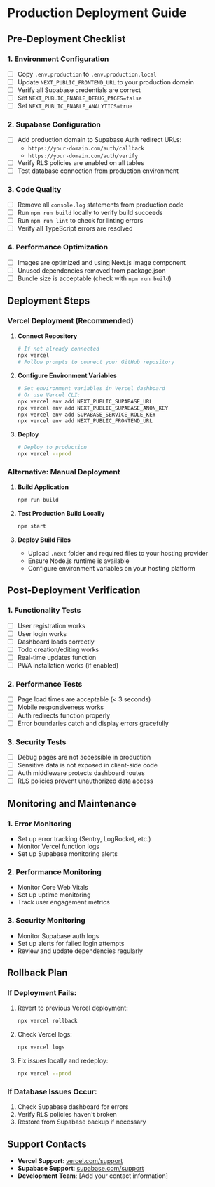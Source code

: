 # Production Deployment Guide

## Pre-Deployment Checklist

### 1. Environment Configuration
- [ ] Copy `.env.production` to `.env.production.local`
- [ ] Update `NEXT_PUBLIC_FRONTEND_URL` to your production domain
- [ ] Verify all Supabase credentials are correct
- [ ] Set `NEXT_PUBLIC_ENABLE_DEBUG_PAGES=false`
- [ ] Set `NEXT_PUBLIC_ENABLE_ANALYTICS=true`

### 2. Supabase Configuration
- [ ] Add production domain to Supabase Auth redirect URLs:
  - `https://your-domain.com/auth/callback`
  - `https://your-domain.com/auth/verify`
- [ ] Verify RLS policies are enabled on all tables
- [ ] Test database connection from production environment

### 3. Code Quality
- [ ] Remove all `console.log` statements from production code
- [ ] Run `npm run build` locally to verify build succeeds
- [ ] Run `npm run lint` to check for linting errors
- [ ] Verify all TypeScript errors are resolved

### 4. Performance Optimization
- [ ] Images are optimized and using Next.js Image component
- [ ] Unused dependencies removed from package.json
- [ ] Bundle size is acceptable (check with `npm run build`)

## Deployment Steps

### Vercel Deployment (Recommended)

1. **Connect Repository**
   ```bash
   # If not already connected
   npx vercel
   # Follow prompts to connect your GitHub repository
   ```

2. **Configure Environment Variables**
   ```bash
   # Set environment variables in Vercel dashboard
   # Or use Vercel CLI:
   npx vercel env add NEXT_PUBLIC_SUPABASE_URL
   npx vercel env add NEXT_PUBLIC_SUPABASE_ANON_KEY
   npx vercel env add SUPABASE_SERVICE_ROLE_KEY
   npx vercel env add NEXT_PUBLIC_FRONTEND_URL
   ```

3. **Deploy**
   ```bash
   # Deploy to production
   npx vercel --prod
   ```

### Alternative: Manual Deployment

1. **Build Application**
   ```bash
   npm run build
   ```

2. **Test Production Build Locally**
   ```bash
   npm start
   ```

3. **Deploy Build Files**
   - Upload `.next` folder and required files to your hosting provider
   - Ensure Node.js runtime is available
   - Configure environment variables on your hosting platform

## Post-Deployment Verification

### 1. Functionality Tests
- [ ] User registration works
- [ ] User login works
- [ ] Dashboard loads correctly
- [ ] Todo creation/editing works
- [ ] Real-time updates function
- [ ] PWA installation works (if enabled)

### 2. Performance Tests
- [ ] Page load times are acceptable (< 3 seconds)
- [ ] Mobile responsiveness works
- [ ] Auth redirects function properly
- [ ] Error boundaries catch and display errors gracefully

### 3. Security Tests
- [ ] Debug pages are not accessible in production
- [ ] Sensitive data is not exposed in client-side code
- [ ] Auth middleware protects dashboard routes
- [ ] RLS policies prevent unauthorized data access

## Monitoring and Maintenance

### 1. Error Monitoring
- Set up error tracking (Sentry, LogRocket, etc.)
- Monitor Vercel function logs
- Set up Supabase monitoring alerts

### 2. Performance Monitoring
- Monitor Core Web Vitals
- Set up uptime monitoring
- Track user engagement metrics

### 3. Security Monitoring
- Monitor Supabase auth logs
- Set up alerts for failed login attempts
- Review and update dependencies regularly

## Rollback Plan

### If Deployment Fails:
1. Revert to previous Vercel deployment:
   ```bash
   npx vercel rollback
   ```

2. Check Vercel logs:
   ```bash
   npx vercel logs
   ```

3. Fix issues locally and redeploy:
   ```bash
   npx vercel --prod
   ```

### If Database Issues Occur:
1. Check Supabase dashboard for errors
2. Verify RLS policies haven't broken
3. Restore from Supabase backup if necessary

## Support Contacts

- **Vercel Support**: [vercel.com/support](https://vercel.com/support)
- **Supabase Support**: [supabase.com/support](https://supabase.com/support)
- **Development Team**: [Add your contact information]
